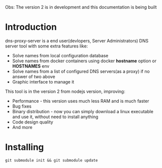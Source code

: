 Obs: The version 2 is in development and this documentation is being built

# Introduction
dns-proxy-server is a end user(devlopers, Server Administrators) DNS server tool with some extra features like:

* Solve names from local configuration database
* Solve names from docker containers using docker **hostname** option or **HOSTNAMES** env
* Solve names from a list of configured DNS servers(as a proxy) if no answer of two above
* Graphic interface to manage it


This tool is in the version 2 from nodejs version, improving:
* Performance - this version uses much less RAM and is much faster
* Bug fixes
* Binary distribution - now you can simply download a linux executable and use it, without need to install anything
* Code design quality
* And more

# Installing

	git submodule init && git submodule update
